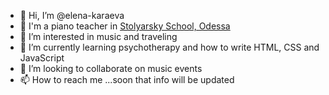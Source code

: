 - 👋 Hi, I’m @elena-karaeva
- 🎹 I'm a piano teacher in [Stolyarsky School, Odessa](https://stolyarsky.od.ua/)
- 👀 I’m interested in music and traveling
- 🌱 I’m currently learning psychotherapy and how to write HTML, CSS and JavaScript
- 💞️ I’m looking to collaborate on music events
- 📫 How to reach me ...soon that info will be updated

<!---
elena-karaeva/elena-karaeva is a ✨ special ✨ repository because its `README.md` (this file) appears on your GitHub profile.
You can click the Preview link to take a look at your changes.
--->
